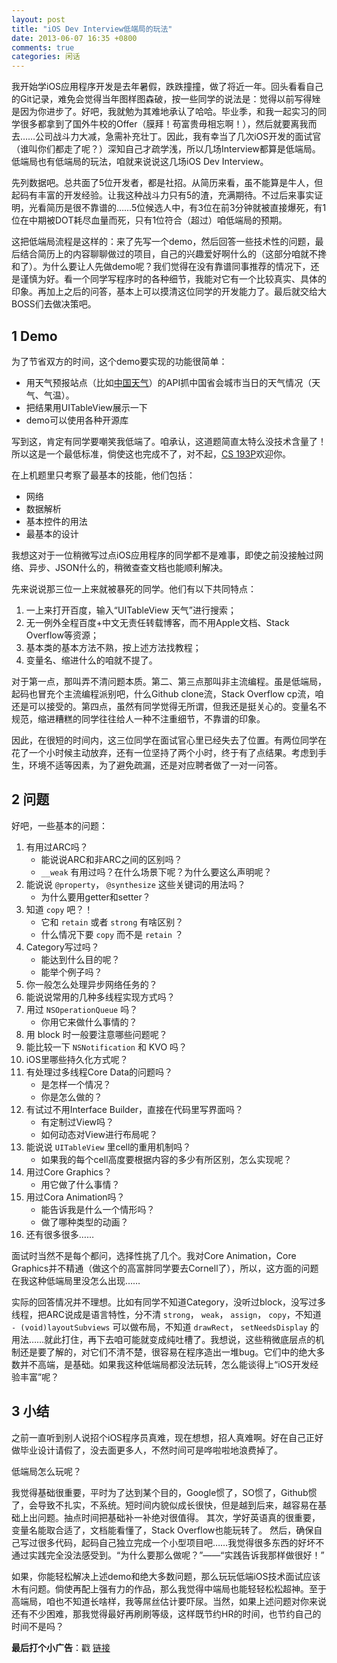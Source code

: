 ```yaml
---
layout: post
title: "iOS Dev Interview低端局的玩法"
date: 2013-06-07 16:35 +0800
comments: true
categories: 闲话
---
```


我开始学iOS应用程序开发是去年暑假，跌跌撞撞，做了将近一年。回头看看自己的Git记录，难免会觉得当年图样图森破，按一些同学的说法是：觉得以前写得矬是因为你进步了。好吧，我就勉为其难地承认了哈哈。毕业季，和我一起实习的同学很多都拿到了国外牛校的Offer（膜拜！苟富贵毋相忘啊！），然后就要离我而去……公司战斗力大减，急需补充壮丁。因此，我有幸当了几次iOS开发的面试官（谁叫你们都走了呢？）深知自己才疏学浅，所以几场Interview都算是低端局。低端局也有低端局的玩法，咱就来说说这几场iOS Dev Interview。

<!-- more -->

先列数据吧。总共面了5位开发者，都是社招。从简历来看，虽不能算是牛人，但起码有丰富的开发经验。让我这种战斗力只有5的渣，充满期待。不过后来事实证明，光看简历是很不靠谱的……5位候选人中，有3位在前3分钟就被直接爆死，有1位在中期被DOT耗尽血量而死，只有1位符合（超过）咱低端局的预期。

这把低端局流程是这样的：来了先写一个demo，然后回答一些技术性的问题，最后结合简历上的内容聊聊做过的项目，自己的兴趣爱好啊什么的（这部分咱就不搀和了）。为什么要让人先做demo呢？我们觉得在没有靠谱同事推荐的情况下，还是谨慎为好。看一个同学写程序时的各种细节，我能对它有一个比较真实、具体的印象。再加上之后的问答，基本上可以摸清这位同学的开发能力了。最后就交给大BOSS们去做决策吧。

## 1 Demo

为了节省双方的时间，这个demo要实现的功能很简单：

* 用天气预报站点（比如[中国天气](http://www.weather.com.cn)）的API抓中国省会城市当日的天气情况（天气、气温）。
* 把结果用UITableView展示一下
* demo可以使用各种开源库

写到这，肯定有同学要嘲笑我低端了。咱承认，这道题简直太特么没技术含量了！所以这是一个最低标准，倘使这也完成不了，对不起，[CS 193P](http://www.stanford.edu/class/cs193p/cgi-bin/drupal/)欢迎你。

在上机题里只考察了最基本的技能，他们包括：

* 网络
* 数据解析
* 基本控件的用法
* 最基本的设计

我想这对于一位稍微写过点iOS应用程序的同学都不是难事，即使之前没接触过网络、异步、JSON什么的，稍微查查文档也能顺利解决。

先来说说那三位一上来就被暴死的同学。他们有以下共同特点：

1. 一上来打开百度，输入“UITableView 天气”进行搜索；
2. 无一例外全程百度+中文无责任转载博客，而不用Apple文档、Stack Overflow等资源；
3. 基本类的基本方法不熟，按上述方法找教程；
4. 变量名、缩进什么的咱就不提了。

对于第一点，那叫弄不清问题本质。第二、第三点那叫非主流编程。虽是低端局，起码也冒充个主流编程派别吧，什么Github clone流，Stack Overflow cp流，咱还是可以接受的。第四点，虽然有同学觉得无所谓，但我还是挺关心的。变量名不规范，缩进糟糕的同学往往给人一种不注重细节，不靠谱的印象。

因此，在很短的时间内，这三位同学在面试官心里已经失去了位置。有两位同学在花了一个小时候主动放弃，还有一位坚持了两个小时，终于有了点结果。考虑到手生，环境不适等因素，为了避免疏漏，还是对应聘者做了一对一问答。

## 2 问题

好吧，一些基本的问题：

1. 有用过ARC吗？
    * 能说说ARC和非ARC之间的区别吗？
    * `__weak` 有用过吗？在什么场景下呢？为什么要这么声明呢？
2. 能说说 `@property`， `@synthesize` 这些关键词的用法吗？
    * 为什么要用getter和setter？
3. 知道 `copy` 吧？！
    * 它和 `retain` 或者 `strong` 有啥区别？
    * 什么情况下要 `copy` 而不是 `retain` ？
4. Category写过吗？
    * 能达到什么目的呢？
    * 能举个例子吗？
5. 你一般怎么处理异步网络任务的？
6. 能说说常用的几种多线程实现方式吗？
7. 用过 `NSOperationQueue` 吗？
    * 你用它来做什么事情的？
8. 用 block 时一般要注意哪些问题呢？
9. 能比较一下 `NSNotification` 和 KVO 吗？
10. iOS里哪些持久化方式呢？
11. 有处理过多线程Core Data的问题吗？
    * 是怎样一个情况？
    * 你是怎么做的？
12. 有试过不用Interface Builder，直接在代码里写界面吗？
    * 有定制过View吗？
    * 如何动态对View进行布局呢？
13. 能说说 `UITableView` 里cell的重用机制吗？
    * 如果我的每个cell高度要根据内容的多少有所区别，怎么实现呢？
14. 用过Core Graphics？
    * 用它做了什么事情？
15. 用过Cora Animation吗？
    * 能告诉我是什么一个情形吗？
    * 做了哪种类型的动画？
16. 还有很多很多……

面试时当然不是每个都问，选择性挑了几个。我对Core Animation，Core Graphics并不精通（做这个的高富胖同学要去Cornell了），所以，这方面的问题在我这种低端局里没怎么出现……

实际的回答情况并不理想。比如有同学不知道Category，没听过block，没写过多线程，把ARC说成是语言特性，分不清 `strong`， `weak`， `assign`， `copy`，不知道 `- (void)layoutSubviews` 可以做布局，不知道 `drawRect`， `setNeedsDisplay` 的用法……就此打住，再下去咱可能就变成纯吐槽了。我想说，这些稍微底层点的机制还是要了解的，对它们不清不楚，很容易在程序造出一堆bug。它们中的绝大多数并不高端，是基础。如果我这种低端局都没法玩转，怎么能谈得上“iOS开发经验丰富”呢？

## 3 小结

之前一直听到别人说招个iOS程序员真难，现在想想，招人真难啊。好在自己正好做毕业设计请假了，没去面更多人，不然时间可是哗啦啦地浪费掉了。

低端局怎么玩呢？

我觉得基础很重要，平时为了达到某个目的，Google惯了，SO惯了，Github惯了，会导致不扎实，不系统。短时间内貌似成长很快，但是越到后来，越容易在基础上出问题。抽点时间把基础补一补绝对很值得。
其次，学好英语真的很重要，变量名能取合适了，文档能看懂了，Stack Overflow也能玩转了。
然后，确保自己写过很多代码，起码自己独立完成一个小型项目吧……我觉得很多东西的好坏不通过实践完全没法感受到。“为什么要那么做呢？”——“实践告诉我那样做很好！”

如果，你能轻松解决上述demo和绝大多数问题，那么玩玩低端iOS技术面试应该木有问题。倘使再配上强有力的作品，那么我觉得中端局也能轻轻松松超神。至于高端局，咱也不知道长啥样，我等屌丝估计要吓尿。当然，如果上述问题对你来说还有不少困难，那我觉得最好再刷刷等级，这样既节约HR的时间，也节约自己的时间不是吗？

__最后打个小广告__：戳 [链接](http://bbs.nju.edu.cn/vd7262/bbscon?board=S_Software&file=M.1369807940.A&num=12000)
